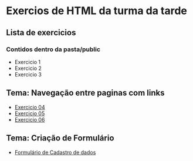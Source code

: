 # Exercios de HTML da turma da tarde 


## Lista de exercicios 

### Contidos dentro da pasta/public

- Exercicio 1
- Exercicio 2
- Exercicio 3 


## Tema: Navegação entre paginas com links 

- [Exercicio 04](./public/exercicio04.html)
- [Exercicio 05](./public/exercicio05.html)
- [Exercicio 06](./public/exercicio06.html)


## Tema: Criação de Formulário

- [Formulário de Cadastro de dados](./Form/Exercicio07.html)